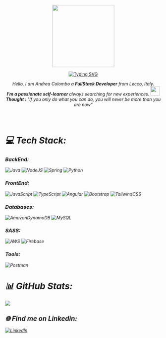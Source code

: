 <p align="center"> <img  width="200px" height="200px" src="https://i.postimg.cc/8ztfWRzr/H4.png"> </p>

<p align="center">
<a href="https://git.io/typing-svg"><img src="https://readme-typing-svg.herokuapp.com?font=Fira+Code&weight=500&size=25&duration=4000&pause=1000&color=0CF7BE&background=FF1BF200&center=true&vCenter=true&width=700&lines=FullStack+Engineer+%40AndreaColomboIT;Always+learning+new+things;Caffeine+Addict..." alt="Typing SVG" /></a>
</p>

<p align="center">
  <em>
    Hello, I am Andrea Colombo a <b>FullStack Developer</b> from Lecco, Italy. <br>
    <b>I'm a passionate self-learner </b> always searching for new experiences. <img src="https://github.com/TheDudeThatCode/TheDudeThatCode/blob/master/Assets/Developer.gif" width="30px"> 
  <br>
 <b><i align="center">Thought : </b> "If you only do what you can do, you will never be more than you are now”</i>
</p>
<br><br>


# 💻 Tech Stack:

### BackEnd:
![Java](https://img.shields.io/badge/java-%23ED8B00.svg?style=for-the-badge&logo=java&logoColor=white)
![NodeJS](https://img.shields.io/badge/node.js-6DA55F?style=for-the-badge&logo=node.js&logoColor=white) 
![Spring](https://img.shields.io/badge/spring-%236DB33F.svg?style=for-the-badge&logo=spring&logoColor=white) 
![Python](https://img.shields.io/badge/python-3670A0?style=for-the-badge&logo=python&logoColor=ffdd54) 

### FrontEnd:
![JavaScript](https://img.shields.io/badge/javascript-%23323330.svg?style=for-the-badge&logo=javascript&logoColor=%23F7DF1E) 
![TypeScript](https://img.shields.io/badge/typescript-%23007ACC.svg?style=for-the-badge&logo=typescript&logoColor=white)
![Angular](https://img.shields.io/badge/angular-%23DD0031.svg?style=for-the-badge&logo=angular&logoColor=white) 
![Bootstrap](https://img.shields.io/badge/bootstrap-%23563D7C.svg?style=for-the-badge&logo=bootstrap&logoColor=white)
![TailwindCSS](https://img.shields.io/badge/tailwindcss-%2338B2AC.svg?style=for-the-badge&logo=tailwind-css&logoColor=white)

### Databases:
![AmazonDynamoDB](https://img.shields.io/badge/Amazon%20DynamoDB-4053D6?style=for-the-badge&logo=Amazon%20DynamoDB&logoColor=white) 
![MySQL](https://img.shields.io/badge/mysql-%2300f.svg?style=for-the-badge&logo=mysql&logoColor=white)

### SASS:
![AWS](https://img.shields.io/badge/AWS-%23FF9900.svg?style=for-the-badge&logo=amazon-aws&logoColor=white) 
![Firebase](https://img.shields.io/badge/firebase-%23039BE5.svg?style=for-the-badge&logo=firebase) 

### Tools:
![Postman](https://img.shields.io/badge/Postman-FF6C37?style=for-the-badge&logo=postman&logoColor=white)
  
# 📊 GitHub Stats:
![](https://github-readme-stats.vercel.app/api/top-langs/?username=AndreaColomboIT&theme=blueberry&hide_border=false&include_all_commits=true&count_private=true&layout=compact)

## 🌐 Find me on Linkedin:
[![LinkedIn](https://img.shields.io/badge/LinkedIn-%230077B5.svg?logo=linkedin&logoColor=white)](www.linkedin.com/in/-andreacolombo-) 
